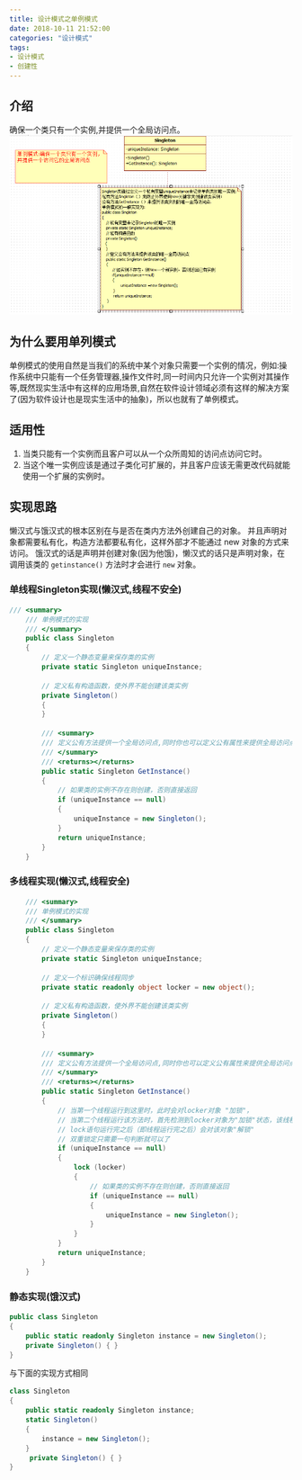 ```yaml
---
title: 设计模式之单例模式
date: 2018-10-11 21:52:00
categories: "设计模式"
tags:
- 设计模式
- 创建性
---
```


## 介绍
确保一个类只有一个实例,并提供一个全局访问点。
![单例模式](../images/单例模式.png)

## 为什么要用单列模式
单例模式的使用自然是当我们的系统中某个对象只需要一个实例的情况，例如:操作系统中只能有一个任务管理器,操作文件时,同一时间内只允许一个实例对其操作等,既然现实生活中有这样的应用场景,自然在软件设计领域必须有这样的解决方案了(因为软件设计也是现实生活中的抽象)，所以也就有了单例模式。

## 适用性
1. 当类只能有一个实例而且客户可以从一个众所周知的访问点访问它时。
2. 当这个唯一实例应该是通过子类化可扩展的，并且客户应该无需更改代码就能使用一个扩展的实例时。

## 实现思路
懒汉式与饿汉式的根本区别在与是否在类内方法外创建自己的对象。
并且声明对象都需要私有化，构造方法都要私有化，这样外部才不能通过 new 对象的方式来访问。
饿汉式的话是声明并创建对象(因为他饿)，懒汉式的话只是声明对象，在调用该类的 `getinstance()` 方法时才会进行 `new` 对象。

### 单线程Singleton实现(懒汉式,线程不安全)
```csharp
/// <summary>
    /// 单例模式的实现
    /// </summary>
    public class Singleton
    {
        // 定义一个静态变量来保存类的实例
        private static Singleton uniqueInstance;

        // 定义私有构造函数，使外界不能创建该类实例
        private Singleton()
        {
        }

        /// <summary>
        /// 定义公有方法提供一个全局访问点,同时你也可以定义公有属性来提供全局访问点
        /// </summary>
        /// <returns></returns>
        public static Singleton GetInstance()
        {
            // 如果类的实例不存在则创建，否则直接返回
            if (uniqueInstance == null)
            {
                uniqueInstance = new Singleton();
            }
            return uniqueInstance;
        }
    }
```

### 多线程实现(懒汉式,线程安全)
```csharp
    /// <summary>
    /// 单例模式的实现
    /// </summary>
    public class Singleton
    {
        // 定义一个静态变量来保存类的实例
        private static Singleton uniqueInstance;

        // 定义一个标识确保线程同步
        private static readonly object locker = new object();

        // 定义私有构造函数，使外界不能创建该类实例
        private Singleton()
        {
        }

        /// <summary>
        /// 定义公有方法提供一个全局访问点,同时你也可以定义公有属性来提供全局访问点
        /// </summary>
        /// <returns></returns>
        public static Singleton GetInstance()
        {
            // 当第一个线程运行到这里时，此时会对locker对象 "加锁"，
            // 当第二个线程运行该方法时，首先检测到locker对象为"加锁"状态，该线程就会挂起等待第一个线程解锁
            // lock语句运行完之后（即线程运行完之后）会对该对象"解锁"
            // 双重锁定只需要一句判断就可以了
            if (uniqueInstance == null)
            {
                lock (locker)
                {
                    // 如果类的实例不存在则创建，否则直接返回
                    if (uniqueInstance == null)
                    {
                        uniqueInstance = new Singleton();
                    }
                }
            }
            return uniqueInstance;
        }
    }

```

### 静态实现(饿汉式)

```csharp
public class Singleton
{
    public static readonly Singleton instance = new Singleton();
    private Singleton() { }
}
```

与下面的实现方式相同
```csharp
class Singleton
{
    public static readonly Singleton instance;
    static Singleton()
    {
        instance = new Singleton();
    }
     private Singleton() { }
}
```